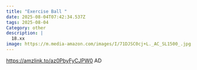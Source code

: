 ```yaml
---
title: "Exercise Ball "
date: 2025-08-04T07:42:34.537Z
tags: 2025-08-04
Category: other
description: |
  18.xx
image: https://m.media-amazon.com/images/I/71DJSC0cj+L._AC_SL1500_.jpg
---
```

https://amzlink.to/az0PbyFyCJPW0
AD